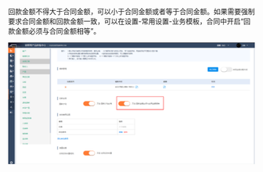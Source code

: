 回款金额不得大于合同金额，可以小于合同金额或者等于合同金额。如果需要强制要求合同金额和回款金额一致，可以在设置-常用设置-业务模板，合同中开启“回款金额必须与合同金额相等”。

![](/assets/cjgnhtdd6.1.png)

